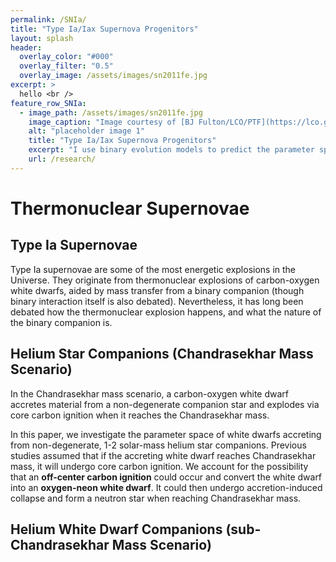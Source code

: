 ```yaml
---
permalink: /SNIa/
title: "Type Ia/Iax Supernova Progenitors"
layout: splash
header:
  overlay_color: "#000"
  overlay_filter: "0.5"
  overlay_image: /assets/images/sn2011fe.jpg
excerpt: >
  hello <br />
feature_row_SNIa:
  - image_path: /assets/images/sn2011fe.jpg
    image_caption: "Image courtesy of [BJ Fulton/LCO/PTF](https://lco.global/news/lco-scientists-use-supernovae-to-make-a-new-measurement-of-the-hubble-constant/)"
    alt: "placeholder image 1"
    title: "Type Ia/Iax Supernova Progenitors"
    excerpt: "I use binary evolution models to predict the parameter space and observable properties of helium star-white dwarf binaries leading to Chandrasekhar mass explosions, and of double white dwarf binaries leading to sub-Chandrasekhar mass explosions."
    url: /research/
---
```


# Thermonuclear Supernovae

## Type Ia Supernovae

Type Ia supernovae are some of the most energetic explosions in the Universe. They originate from thermonuclear explosions of carbon-oxygen white dwarfs, aided by mass transfer from a binary companion (though binary interaction itself is also debated). Nevertheless, it has long been debated how the thermonuclear explosion happens, and what the nature of the binary companion is. 

## Helium Star Companions (Chandrasekhar Mass Scenario)

In the Chandrasekhar mass scenario, a carbon-oxygen white dwarf accretes material from a non-degenerate companion star and explodes via core carbon ignition when it reaches the Chandrasekhar mass. 

In this paper, we investigate the parameter space of white dwarfs accreting from non-degenerate, 1-2 solar-mass helium star companions. Previous studies assumed that if the accreting white dwarf reaches Chandrasekhar mass, it will undergo core carbon ignition. We account for the possibility that an **off-center carbon ignition** could occur and convert the white dwarf into an **oxygen-neon white dwarf**. It could then undergo accretion-induced collapse and form a neutron star when reaching Chandrasekhar mass. 

## Helium White Dwarf Companions (sub-Chandrasekhar Mass Scenario)





